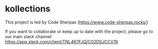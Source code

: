 # kollections

This project is led by Code Sherpas (https://www.code-sherpas.rocks/)

If you want to collaborate or keep up to date with the project, please go to our main slack channel: https://app.slack.com/client/TNL467FJQ/C02DSJCCV19
